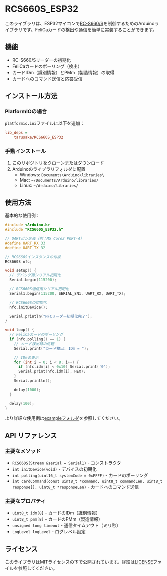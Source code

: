 # RCS660S_ESP32

このライブラリは、ESP32マイコンで[RC-S660/S](https://www.sony.co.jp/Products/felica/business/products/reader/RC-S660S.html)を制御するためのArduinoライブラリです。FeliCaカードの検出や通信を簡単に実装することができます。

## 機能

- RC-S660/Sリーダーの初期化
- FeliCaカードのポーリング（検出）
- カードIDm（識別情報）とPMm（製造情報）の取得
- カードへのコマンド送信と応答受信

## インストール方法

### PlatformIOの場合

`platformio.ini`ファイルに以下を追加：

```ini
lib_deps =
    tarusake/RCS660S_ESP32
```

### 手動インストール

1. このリポジトリをクローンまたはダウンロード
2. Arduinoのライブラリフォルダに配置
   - Windows: `Documents\Arduino\libraries\`
   - Mac: `~/Documents/Arduino/libraries/`
   - Linux: `~/Arduino/libraries/`

## 使用方法

基本的な使用例：

```cpp
#include <Arduino.h>
#include "RCS660S_ESP32.h"

// UARTピン定義（例：M5 Core2 PORT-A）
#define UART_RX 33
#define UART_TX 32

// RCS660Sインスタンスの作成
RCS660S nfc;

void setup() {
  // デバッグ用シリアル初期化
  Serial.begin(115200);

  // RCS660S通信用シリアル初期化
  Serial1.begin(115200, SERIAL_8N1, UART_RX, UART_TX);

  // RCS660Sの初期化
  nfc.initDevice();

  Serial.println("NFCリーダー初期化完了");
}

void loop() {
  // FeliCaカードのポーリング
  if (nfc.polling() == 1) {
    // カード検出時の処理
    Serial.print("カード検出: IDm = ");

    // IDmの表示
    for (int i = 0; i < 8; i++) {
      if (nfc.idm[i] < 0x10) Serial.print('0');
      Serial.print(nfc.idm[i], HEX);
    }
    Serial.println();

    delay(1000);
  }

  delay(100);
}
```

より詳細な使用例は[exampleフォルダ](example/)を参照してください。

## API リファレンス

### 主要なメソッド

- `RCS660S(Stream &serial = Serial1)` - コンストラクタ
- `int initDevice(void)` - デバイスの初期化
- `int polling(uint16_t systemCode = 0xFFFF)` - カードのポーリング
- `int cardCommand(const uint8_t *command, uint8_t commandLen, uint8_t response[], uint8_t *responseLen)` - カードへのコマンド送信

### 主要なプロパティ

- `uint8_t idm[8]` - カードのIDm（識別情報）
- `uint8_t pmm[8]` - カードのPMm（製造情報）
- `unsigned long timeout` - 通信タイムアウト（ミリ秒）
- `LogLevel logLevel` - ログレベル設定

## ライセンス

このライブラリはMITライセンスの下で公開されています。詳細は[LICENSE](LICENSE)ファイルを参照してください。
